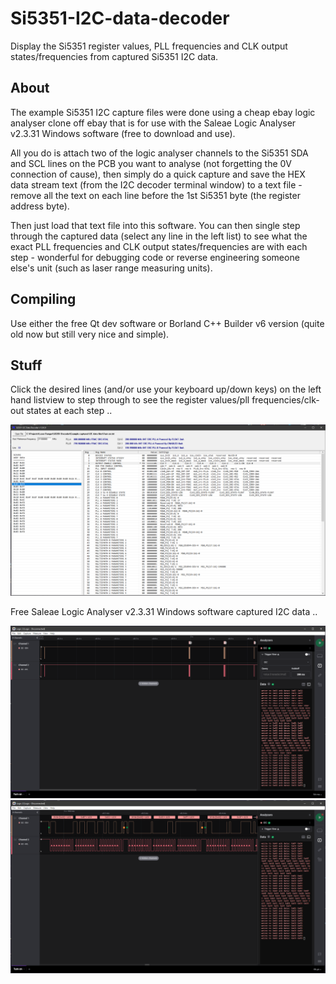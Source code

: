 # Si5351-I2C-data-decoder

Display the Si5351 register values, PLL frequencies and CLK output states/frequencies from captured Si5351 I2C data.

## About

The example Si5351 I2C capture files were done using a cheap ebay logic analyser clone off ebay that is for use with the Saleae Logic Analyser v2.3.31 Windows software (free to download and use).

All you do is attach two of the logic analyser channels to the Si5351 SDA and SCL lines on the PCB you want to analyse (not forgetting the 0V connection of cause), then simply do a quick capture and save the HEX data stream text (from the I2C decoder terminal window) to a text file - remove all the text on each line before the 1st Si5351 byte (the register address byte).

Then just load that text file into this software. You can then single step through the captured data (select any line in the left list) to see what the exact PLL frequencies and CLK output states/frequencies are with each step - wonderful for debugging code or reverse engineering someone else's unit (such as laser range measuring units).

## Compiling

Use either the free Qt dev software or Borland C++ Builder v6 version (quite old now but still very nice and simple).

## Stuff

Click the desired lines (and/or use your keyboard up/down keys) on the left hand listview to step through to see the register values/pll frequencies/clk-out states at each step ..

<div align="center">
<img src="/Image1.png">
</div>

Free Saleae Logic Analyser v2.3.31 Windows software captured I2C data ..

<div align="center">
<img src="/Image2.png">
</div>

<div align="center">
<img src="/Image3.png">
</div>
